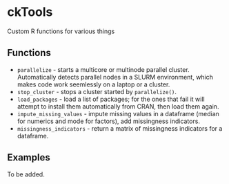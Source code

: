 # ckTools
Custom R functions for various things

## Functions

* `parallelize` - starts a multicore or multinode parallel cluster. Automatically detects parallel nodes in a SLURM environment, which makes code work seemlessly on a laptop or a cluster.
* `stop_cluster` - stops a cluster started by `parallelize()`.
* `load_packages` - load a list of packages; for the ones that fail it will attempt to install them automatically from CRAN, then load them again.
* `impute_missing_values` - impute missing values in a dataframe (median for numerics and mode for factors), add missingness indicators.
* `missingness_indicators` - return a matrix of missingness indicators for a dataframe.

## Examples

To be added.
